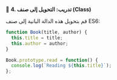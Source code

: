 🧪 **4. تدريب: التحويل إلى صنف (Class)**

قم بتحويل هذه الدالة البانية إلى صنف ES6:
```javascript
function Book(title, author) {
  this.title = title;
  this.author = author;
}

Book.prototype.read = function() {
  console.log(`Reading ${this.title}`);
};
```